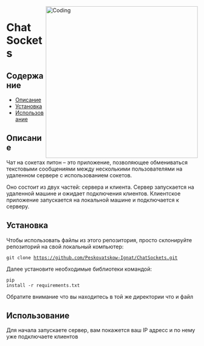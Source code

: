 <!DOCTYPE html>
<html>
  <head>
  </head>
  <body>
    <img align="right" alt="Coding" width="400" src="https://user-images.githubusercontent.com/113009998/233772381-b051a566-85af-4f28-a6e1-5aa209f37318.png">
    <h1>Chat Sockets</h1>
    <h2>Содержание</h2>
    <ul>
      <li><a href="#description">Описание</a></li>
      <li><a href="#installation">Установка</a></li>
      <li><a href="#usage">Использование</a></li>
    </ul>
    <h2 id="description">Описание</h2>
    <p>Чат на сокетах питон – это приложение, позволяющее обмениваться текстовыми сообщениями между несколькими пользователями на удаленном сервере с использованием сокетов.

Оно состоит из двух частей: сервера и клиента. Сервер запускается на удаленной машине и ожидает подключения клиентов. Клиентское приложение запускается на локальной машине и подключается к серверу.</p>
    <h2 id="installation">Установка</h2>
    <p>Чтобы использовать файлы из этого репозитория, просто склонируйте репозиторий на свой локальный компьютер:</p>
    <pre><code>git clone https://github.com/Peskovatskow-Ignat/ChatSockets.git</code></pre>
    <p>Далее установите необходимые библиотеки командой:</p>
    <pre><code>pip install -r requirements.txt</code></pre>
    <p>Обратите внимание что вы находитесь в той же директории что и файл</p>
    <h2 id="usage">Использование</h2>
    <p>Для начала запускаете сервер, вам покажется ваш IP адресс и по нему уже подключаете клиентов</p>
  </body>
</html>

